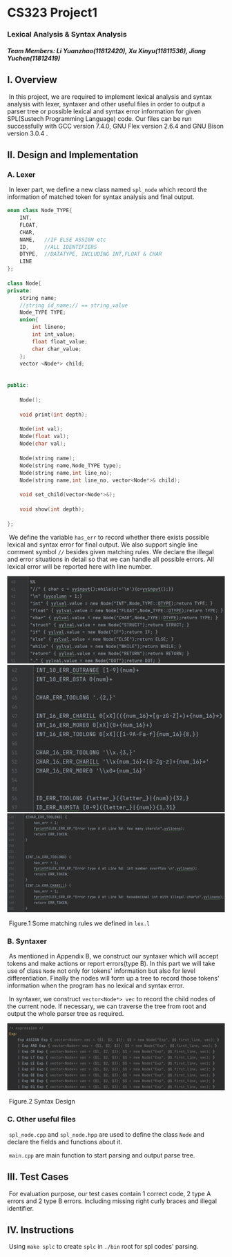 # CS323 Project1

###  Lexical Analysis & Syntax Analysis

##### **Team Members: Li Yuanzhao(11812420), Xu Xinyu(11811536), Jiang Yuchen(11812419)**



## I. Overview

​		In this project, we are required to implement lexical analysis and syntax analysis with lexer, syntaxer and other useful files in order to output a parser tree or possible lexical and syntax error information for given SPL(Sustech Programming Language) code. Our files can be run successfully with GCC version 7.4.0, GNU Flex version 2.6.4 and GNU Bison version 3.0.4 .



## II. Design and Implementation

### 	A. Lexer

​			In lexer part, we define a new class named `spl_node` which record the information of matched token for syntax analysis and final output.

```C++
enum class Node_TYPE{
    INT,
    FLOAT,
    CHAR,
    NAME,   //IF ELSE ASSIGN etc
    ID,     //ALL IDENTIFIERS
    DTYPE,  //DATATYPE, INCLUDING INT,FLOAT & CHAR
    LINE
};

class Node{
private:
    string name;
    //string id_name;// == string_value
    Node_TYPE TYPE;
    union{
        int lineno;
        int int_value;
        float float_value;
        char char_value;
    };
    vector <Node*> child;


public:
    
    Node();

    void print(int depth);

    Node(int val);
    Node(float val);
    Node(char val);
    
    Node(string name);
    Node(string name,Node_TYPE type);
    Node(string name,int line_no);
    Node(string name,int line_no, vector<Node*>& child);

    void set_child(vector<Node*>&);

    void show(int depth);

};
```

​				We define the variable `has_err`  to record whether there exists possible lexical and syntax error for final output. We also support single line comment symbol `//` besides given matching rules. We declare the illegal and error situations in detail so that we can handle all possible errors. All lexical error will be reported here with line number.

<img src="SID-Project1.assets/image-20211008153933364.png" alt="image-20211008153933364" style="zoom:50%;" />

<img src="SID-Project1.assets/image-20211009195131279.png" alt="image-20211009195131279" style="zoom:50%;" />

<img src="SID-Project1.assets/image-20211009200235241.png" alt="image-20211009200235241" style="zoom:50%;" />

​														Figure.1 Some matching rules we defined in `lex.l`

### 	B. Syntaxer

​			As mentioned in Appendix B, we construct our syntaxer which will accept tokens and make actions or report errors(type B). In this part we will take use of class `Node` not only for tokens' information but also for level differentiation. Finally the nodes will form up  a tree to record those tokens' information when the program has no lexical and syntax error.

​			In syntaxer, we construct `vector<Node*> vec` to record the child nodes of the current node. If necessary, we can traverse the tree from root and output the whole parser tree as required.

​				<img src="SID-Project1.assets/image-20211009175300149.png" alt="image-20211009175300149" style="zoom:50%;" />

​																Figure.2 Syntax Design

### 	C. Other useful files

​		`spl_node.cpp` and `spl_node.hpp` are used to define the class `Node` and declare the fields and functions about it.

​		`main.cpp` are main function to start parsing and output parse tree.



## III. Test Cases

​			For evaluation purpose, our test cases contain 1 correct code, 2 type A errors and 2 type B errors. Including missing right curly braces and illegal identifier.



## IV. Instructions

​			Using `make splc` to create `splc` in `./bin` root for spl codes' parsing. 

